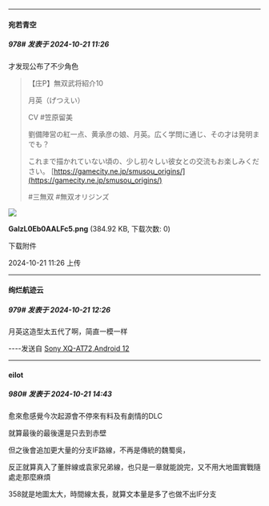﻿
*****

####  宛若青空  
##### 978#       发表于 2024-10-21 11:26

才发现公布了不少角色

 <blockquote>【庄P】無双武将紹介10

月英（げつえい）

CV #笠原留美

劉備陣営の紅一点、黄承彦の娘、月英。広く学問に通じ、その才は発明までも？

これまで描かれていない頃の、少し初々しい彼女との交流もお楽しみください。
[https://gamecity.ne.jp/smusou_origins/](https://gamecity.ne.jp/smusou_origins/)

#三無双 #無双オリジンズ</blockquote>

<img src="https://img.saraba1st.com/forum/202410/21/112647vz5gl3t3oktkl9ti.png" referrerpolicy="no-referrer">

<strong>GaIzL0Eb0AALFc5.png</strong> (384.92 KB, 下载次数: 0)

下载附件

2024-10-21 11:26 上传


*****

####  绚烂航迹云  
##### 979#       发表于 2024-10-21 12:26

月英这造型太五代了啊，简直一模一样

----发送自 [Sony XQ-AT72,Android 12](http://stage1.5j4m.com/?1.38)


*****

####  eilot  
##### 980#       发表于 2024-10-21 14:43

愈來愈感覺今次起源會不停來有料及有劇情的DLC

就算最後的最後還是只去到赤壁

但之後會追加更大量的分支IF路線，不再是傳統的魏蜀吳，

反正就算真入了董胖線或袁家兄弟線，也只是一章就能說完，又不用大地圖實戰隨處走那麼麻煩

358就是地圖太大，時間線太長，就算文本量是多了也做不出IF分支

